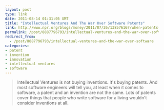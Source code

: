 ```yaml
---
layout: post
type: link
date: 2011-08-14 01:31:05 GMT
title: "Intellectual Ventures And The War Over Software Patents"
link: http://www.npr.org/blogs/money/2011/07/26/138576167/when-patents-attack
permalink: /post/8887796793/intellectual-ventures-and-the-war-over-software
redirect_from: 
  - /post/8887796793/intellectual-ventures-and-the-war-over-software
categories:
- patent
- invention
- innovation
- intellectual ventures
- software
---
```

<blockquote>Intellectual Ventures is not buying inventions. It's buying patents. And most software engineers will tell you, at least when it comes to software, a patent and an invention are not the same. Lots of patents cover things that people who write software for a living wouldn't consider inventions at all.</blockquote>